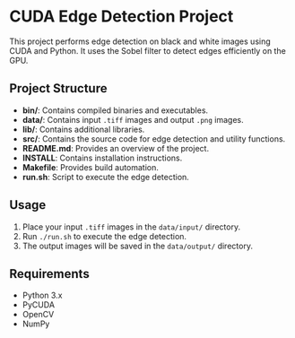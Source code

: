 # CUDA Edge Detection Project

This project performs edge detection on black and white images using CUDA and Python. It uses the Sobel filter to detect edges efficiently on the GPU.

## Project Structure

- **bin/**: Contains compiled binaries and executables.
- **data/**: Contains input `.tiff` images and output `.png` images.
- **lib/**: Contains additional libraries.
- **src/**: Contains the source code for edge detection and utility functions.
- **README.md**: Provides an overview of the project.
- **INSTALL**: Contains installation instructions.
- **Makefile**: Provides build automation.
- **run.sh**: Script to execute the edge detection.

## Usage

1. Place your input `.tiff` images in the `data/input/` directory.
2. Run `./run.sh` to execute the edge detection.
3. The output images will be saved in the `data/output/` directory.

## Requirements

- Python 3.x
- PyCUDA
- OpenCV
- NumPy
